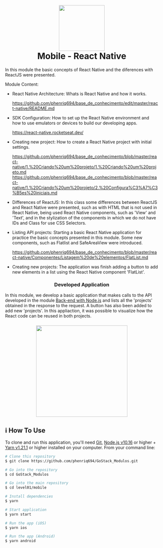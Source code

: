 <h1 align="center">
  <img src="https://s3.amazonaws.com/media-p.slid.es/uploads/118447/images/2991881/reactpurple.png" 
    width="150px"
  />
  <br />
  <strong>Mobile - React Native</strong>
</h1>

In this module the basic concepts of React Native and the diferences with ReactJS were presented. 

Module Content:

- React Native Architecture: Whats is React Native and how it works.

  https://github.com/phenriq694/base_de_conhecimento/edit/master/react-native/README.md

- SDK Configuration: How to set up the React Native environment and how to use emulators or devices to build our developing apps. 

  https://react-native.rocketseat.dev/

- Creating new project: How to create a React Native project with initial settings. 

  https://github.com/phenriq694/base_de_conhecimento/blob/master/react-native/1.%20Criando%20um%20projeto/1.%20Criando%20um%20projeto.md
  https://github.com/phenriq694/base_de_conhecimento/blob/master/react-native/1.%20Criando%20um%20projeto/2.%20Configura%C3%A7%C3%B5es%20iniciais.md

- Differences of ReactJS: In this class some differences between ReactJS and React Native were presented, such as with HTML that is not used in React Native, being used React Native components, such as 'View' and 'Text', and in the stylization of the components in which we do not have IDs and Class for use CSS Selectors. 

- Listing API projects: Starting a basic React Native application for practice the basic concepts presented in this module. Some new components, such as Flatlist and SafeAreaView were introduced. 

  https://github.com/phenriq694/base_de_conhecimento/blob/master/react-native/Componentes/Listagem%20de%20elementos/FlatList.md

- Creating new projects: The application was finish adding a button to add new elements in a list using the React Native component 'FlatList'. 

<h3 align="center"> Developed Application </h3>

In this module, we develop a basic application that makes calls to the API developed in the module [Back-end with Node.js][backend-nodejs-module] and lists all the 'projects' obtained in the response to the request. A button has also been added to add new 'projects'. In this appliaction, it was possible to visualize how the React code can be reused in both projects. 

<h3 align="center">
  <img src="https://user-images.githubusercontent.com/54601930/79628961-cf492980-811b-11ea-9c98-1a8d48960811.gif" width="300px" />
</h3>

## :information_source: How To Use

To clone and run this application, you'll need [Git](https://git-scm.com), [Node.js v10.16][nodejs] or higher + [Yarn v1.21.1][yarn] or higher installed on your computer. From your command line:

```bash
# Clone this repository
$ git clone https://github.com/phenriq694/GoStack_Modulos.git

# Go into the repository
$ cd GoStack_Modulos

# Go into the main repository
$ cd level01/mobile

# Install dependencies
$ yarn 

# Start application
$ yarn start

# Run the app (iOS)
$ yarn ios

# Run the app (Android)
$ yarn android
```

[nodejs]: https://nodejs.org/
[yarn]: https://yarnpkg.com/
[backend-nodejs-module]: https://github.com/phenriq694/GoStack_Modulos/tree/master/level01/backend-nodejs
